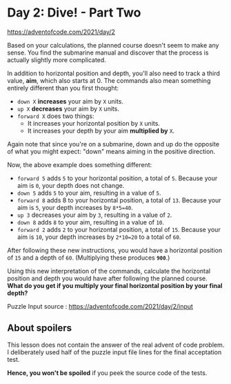 # Day 2: Dive! - Part Two

https://adventofcode.com/2021/day/2

Based on your calculations, the planned course doesn't seem to make any sense. You find the submarine manual and discover that the process is actually slightly more complicated.

In addition to horizontal position and depth, you'll also need to track a third value, **aim**, which also starts at 0. The commands also mean something entirely different than you first thought:

- `down X` **increases** your aim by `X` units.
- `up X` **decreases** your aim by `X` units.
- `forward X` does two things:
  - It increases your horizontal position by `X` units.
  - It increases your depth by your aim **multiplied by** `X`.

Again note that since you're on a submarine, down and up do the opposite of what you might expect: "down" means aiming in the positive direction.

Now, the above example does something different:

- `forward 5` adds `5` to your horizontal position, a total of `5`. Because your aim is `0`, your depth does not change.
- `down 5` adds `5` to your aim, resulting in a value of `5`.
- `forward 8` adds 8 to your horizontal position, a total of `13`. Because your aim is `5`, your depth increases by `8*5=40`.
- `up 3` decreases your aim by `3`, resulting in a value of `2`.
- `down 8` adds `8` to your aim, resulting in a value of `10`.
- `forward 2` adds `2` to your horizontal position, a total of `15`. Because your aim is `10`, your depth increases by `2*10=20` to a total of `60`.

After following these new instructions, you would have a horizontal position of `15` and a depth of `60`. (Multiplying these produces **`900`**.)

Using this new interpretation of the commands, calculate the horizontal position and depth you would have after following the planned course. **What do you get if you multiply your final horizontal position by your final depth?**

Puzzle Input source : https://adventofcode.com/2021/day/2/input

## About spoilers

This lesson does not contain the answer of the real advent of code problem.
I deliberately used half of the puzzle input file lines for the final acceptation test.

**Hence, you won't be spoiled** if you peek the source code of the tests.